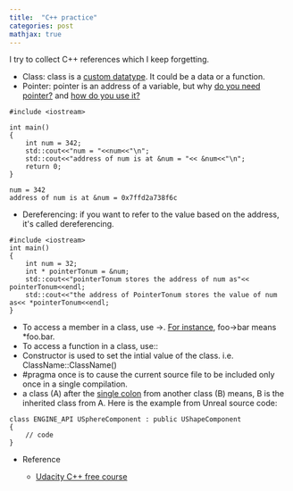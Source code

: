 ```yaml
---
title:  "C++ practice"
categories: post
mathjax: true
---
```

I try to collect C++ references which I keep forgetting. 


- Class: class is a [custom datatype](https://youtu.be/-EwsSCObiRw). It could be a data or a function. 
- Pointer: pointer is an address of a variable, but why [do you need pointer?](https://youtu.be/egXLylrJeic) and [how do you use it?](https://youtu.be/UCWWObpNUZw)

```
#include <iostream>

int main()
{
    int num = 342;
    std::cout<<"num = "<<num<<"\n";
    std::cout<<"address of num is at &num = "<< &num<<"\n";
    return 0;
}
```
```
num = 342
address of num is at &num = 0x7ffd2a738f6c
```
- Dereferencing: if you want to refer to the value based on the address, it's called dereferencing. 
```
#include <iostream>
int main()
{
    int num = 32;
    int * pointerTonum = &num;
    std::cout<<"pointerTonum stores the address of num as"<< pointerTonum<<endl;
    std::cout<<"the address of PointerTonum stores the value of num as<< *pointerTonum<<endl;
}
```
- To access a member in a class, use ->. [For instance](http://www.cplusplus.com/forum/beginner/53293/), foo->bar means *foo.bar.
- To access a function in a class, use:: 
- Constructor is used to set the intial value of the class. i.e. ClassName::ClassName()
- #pragma once is to cause the current source file to be included only once in a single compilation.
- a class (A) after the [single colon](http://www.cplusplus.com/forum/beginner/235722/) from another class (B) means, 
B is the inherited class from A. Here is the example from Unreal source code:
```
class ENGINE_API USphereComponent : public UShapeComponent
{
    // code
}
```
- Reference 
    
    - [Udacity C++ free course](https://classroom.udacity.com/courses/ud999)
